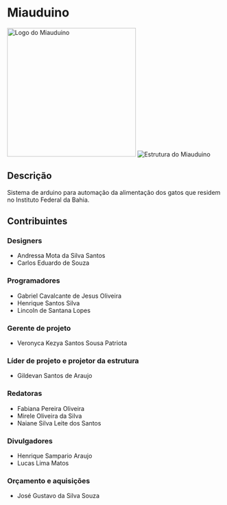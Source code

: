 # Miauduino

<img href="https://github.com/zolppy/miauduino/blob/main/imagens/logo.jpeg" alt="Logo do Miauduino" width="300px" />
<img href="https://github.com/zolppy/miauduino/blob/main/imagens/structure.jpeg" alt="Estrutura do Miauduino" />

## Descrição
Sistema de arduino para automação da alimentação dos gatos que residem no Instituto Federal da Bahia.

## Contribuintes

### Designers
* Andressa Mota da Silva Santos
* Carlos Eduardo de Souza

### Programadores
* Gabriel Cavalcante de Jesus Oliveira
* Henrique Santos Silva
* Lincoln de Santana Lopes

### Gerente de projeto
* Veronyca Kezya Santos Sousa Patriota

### Líder de projeto e projetor da estrutura
* Gildevan Santos de Araujo

### Redatoras
* Fabiana Pereira Oliveira
* Mirele Oliveira da Silva
* Naiane Silva Leite dos Santos

### Divulgadores
* Henrique Sampario Araujo
* Lucas Lima Matos

### Orçamento e aquisições
* José Gustavo da Silva Souza
